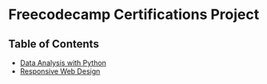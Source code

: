 # Freecodecamp Certifications Project


## **Table of Contents**
- [Data Analysis with Python](https://github.com/culxe/fcc-projects/tree/main/data%20analysis/certifications)
- [Responsive Web Design](https://github.com/culxe/fcc-projects/tree/main/responsive%20design) 
